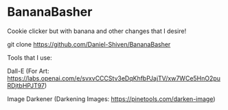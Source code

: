 # BananaBasher
Cookie clicker but with banana and other changes that I desire!

git clone https://github.com/Daniel-Shiven/BananaBasher

Tools that I use:

Dall-E (For Art: https://labs.openai.com/e/svxvCCCStv3eDqKhfbPJajTV/xw7WCe5HnO2puRDjtbHPJT97)

Image Darkener (Darkening Images: https://pinetools.com/darken-image)
